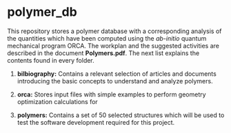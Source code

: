 # polymer_db

This repository stores a polymer database with a corresponding analysis of the quantities which have been computed using the *ab-initio* quantum mechanical 
program ORCA. The workplan and the suggested activities are described in the document **Polymers.pdf**. The next list explains the contents found in every 
folder.

1. **bilbiography:** Contains a relevant selection of articles and documents introducing the basic concepts to understand and analyze polymers. 

2. **orca:** Stores input files with simple examples to perform geometry optimization calculations for 

3. **polymers:** Contains a set of 50 selected structures which will be used to test the software development required for this project.


